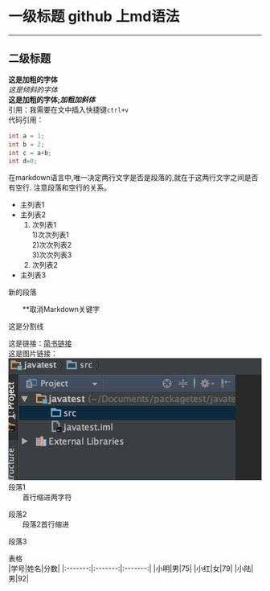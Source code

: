 # 一级标题 github 上md语法
------------
## 二级标题
**这是加粗的字体**  
_这是倾斜的字体_  
**这是加粗的字体;_加粗加斜体_**  
引用：我需要在文中插入快捷键`ctrl+v`  
代码引用：
``` java
int a = 1;
int b = 2;
int c = a+b;
int d=0;
```
在markdown语言中,唯一决定两行文字是否是段落的,就在于这两行文字之间是否有空行. 注意段落和空行的关系。  
- 主列表1  
- 主列表2  
  1. 次列表1   
  1)次次列表1  
  2)次次列表2  
  3)次次列表3
  2. 次列表2  
- 主列表3  

新的段落  

&emsp;&emsp;\*\*取消Markdown关键字

这是分割线

这是链接：[简书链接](http://www.jianshu.com)  
这是图片链接：  
![截图](./123.png "区块链")  
段落1  
&emsp;&emsp;首行缩进两字符

段落2  
&emsp;&emsp;段落2首行缩进  


段落3  

表格  
|学号|姓名|分数|
|:-------:|:-------:|:-------:|
|小明|男|75|
|小红|女|79|
|小陆|男|92|
